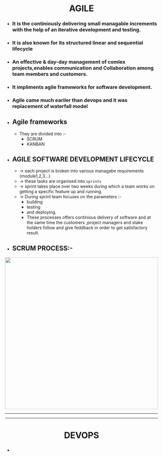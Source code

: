 <h1 align="center">AGILE </h1>

  - ### It is the continiously delivering small managable increments with the help of an iterative development and testing.
  - ### It is also known for its structured linear and sequential lifecycle
  - ### An effective & day-day management of comlex projects,enables communication and Collaboration among team members and customers.
  - ### It impliments agile frameworks for software development.
  - ### Agile came much eariler than devops and it was replacement of waterfall model

- ## Agile frameworks
  - They are divided into :-
    - SCRUM
    - KANBAN

- ## AGILE SOFTWARE DEVELOPMENT LIFECYCLE
  - -> each project is broken into various managabe requirements (module1,2,3...)
  - -> these tasks are organised into `sprints`
  - -> sprint takes place over two weeks during which a team works on getting a specific feature up and running.
  - -> During sprint team focuses on the parameters :-
    - building 
    - testing 
    - and deploying.
    - These processes offers continious delivery of software and at the same time the customers ,project managers and stake holders follow and give feddback in order to get satisfactory result.
 
- ## SCRUM PROCESS:-

<img src="https://github.com/serAnkii/6th_sem/blob/main/DevOps%20on%20Cloud/images/Scrum.jpg" width = "100%" height="500px">

***

***

<h1 align="center">DEVOPS</h1>

- ###  



 
